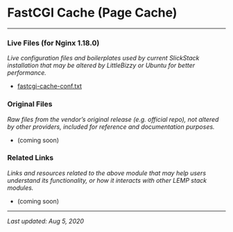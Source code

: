# FastCGI Cache (Page Cache)

----

### Live Files (for Nginx 1.18.0)

*Live configuration files and boilerplates used by current SlickStack installation that may be altered by LittleBizzy or Ubuntu for better performance.*

* [fastcgi-cache-conf.txt](fastcgi-cache-conf.txt)

### Original Files

*Raw files from the vendor’s original release (e.g. official repo), not altered by other providers, included for reference and documentation purposes.*

* (coming soon)

### Related Links

*Links and resources related to the above module that may help users understand its functionality, or how it interacts with other LEMP stack modules.*

* (coming soon)

----

*Last updated: Aug 5, 2020*
